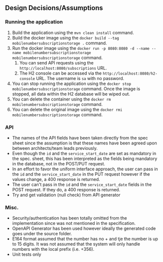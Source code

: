 ## Design Decisions/Assumptions

### Running the application
1. Build the application using the `mvn clean install` command.
1. Build the docker image using the `docker build --tag mobilenumbersubscriptionstorage .` command.
1. Run the docker image using the `docker run -p 8080:8080 -d --name --name mobilenumbersubscriptionstorage mobilenumbersubscriptionstorage` command.
    1. You can send API requests using the `http://localhost:8080/subscriptions` URL.
    1. The H2 console can be accessed via the `http://localhost:8080/h2-console` URL. The username is `sa` with no password.
1. You can stop running the application using the `docker stop mobilenumbersubscriptionstorage` command. Once the image is stopped, all data within the H2 database will be wiped out.
1. You can delete the container using the `docker rm mobilenumbersubscriptionstorage` command.
1. You can delete the original image using the `docker rmi mobilenumbersubscriptionstorage` command.

### API
- The names of the API fields have been taken directly from the spec sheet since the assumption is that these names have been agreed upon between architects/team leads previously.
- Even though the `id` and the `service_start_date` are set as mandatory in the spec. sheet, this has been interpreted as the fields being mandatory in the database, not in the POST/PUT request.
- In an effort to favor the uniform interface approach, the user can pass in the `id` and the `service_start_date` in the PUT request however if the values change, a 400 response is returned.
- The user can't pass in the `id` and the `service_start_date` fields in the POST request. If they do, a 400 response is returned.
- Try and get validation (null check) from API generator

### Misc.
- Security/authentication has been totally omitted from the implementation since was not mentioned in the specification.
- OpenAPI Generator has been used however ideally the generated code goes under the source folder.
- E164 format assumed that the number has no + and tje the number is up to 15 digits. It was not assumed that the system will only handle numbers with the local prefix (i.e. +356).
- Unit tests only

